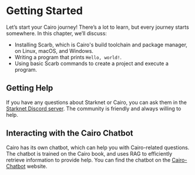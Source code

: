 # Getting Started

Let’s start your Cairo journey! There’s a lot to learn, but every journey starts somewhere. In this chapter, we’ll discuss:

- Installing Scarb, which is Cairo's build toolchain and package manager, on Linux, macOS, and Windows.
- Writing a program that prints `Hello, world!`.
- Using basic Scarb commands to create a project and execute a program.

## Getting Help

If you have any questions about Starknet or Cairo, you can ask them in the [Starknet Discord server][discord]. The community is friendly and always willing to help.

[discord]: https://discord.gg/starknet-community

## Interacting with the Cairo Chatbot

Cairo has its own chatbot, which can help you with Cairo-related questions. The chatbot is trained on the Cairo book, and uses RAG to efficiently retrieve information to provide help. You can find the chatbot on the [Cairo-Chatbot][cairo gpt] website.

[cairo gpt]: https://cairo-chatbot.vercel.app/
